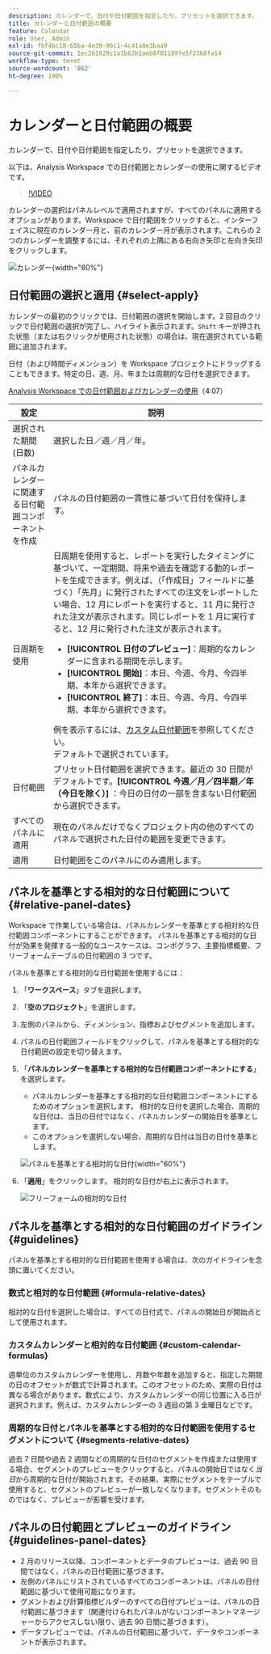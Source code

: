 ```yaml
---
description: カレンダーで、日付や日付範囲を指定したり、プリセットを選択できます。
title: カレンダーと日付範囲の概要
feature: Calendar
role: User, Admin
exl-id: fbf4bc18-65ba-4e39-96c1-4c41a8e3baa9
source-git-commit: 1ec261929c1a1b62b1aeb8f01189fe5f2368fa14
workflow-type: tm+mt
source-wordcount: '862'
ht-degree: 100%

---
```


# カレンダーと日付範囲の概要

カレンダーで、日付や日付範囲を指定したり、プリセットを選択できます。

以下は、Analysis Workspace での日付範囲とカレンダーの使用に関するビデオです。

>[!VIDEO](https://video.tv.adobe.com/v/23973/?quality=12)

カレンダーの選択はパネルレベルで適用されますが、すべてのパネルに適用するオプションがあります。Workspace で日付範囲をクリックすると、インターフェイスに現在のカレンダー月と、前のカレンダー月が表示されます。これらの 2 つのカレンダーを調整するには、それぞれの上隅にある右向き矢印と左向き矢印をクリックします。

![カレンダー](assets/aw_calendar2.png){width="60%"}

## 日付範囲の選択と適用 {#select-apply}

カレンダーの最初のクリックでは、日付範囲の選択を開始します。2 回目のクリックで日付範囲の選択が完了し、ハイライト表示されます。`Shift` キーが押された状態（または右クリックが使用された状態）の場合は、現在選択されている範囲に追加されます。

日付（および時間ディメンション）を Workspace プロジェクトにドラッグすることもできます。特定の日、週、月、年または周期的な日付を選択できます。

[Analysis Workspace での日付範囲およびカレンダーの使用](https://experienceleague.adobe.com/docs/analytics-learn/tutorials/analysis-workspace/calendar-and-date-ranges/using-dates-in-analysis-workspace.html?lang=ja)（4:07）

| 設定 | 説明 |
|--- |--- |
| 選択された期間 (日数) | 選択した日／週／月／年。 |
| パネルカレンダーに関連する日付範囲コンポーネントを作成 | パネルの日付範囲の一貫性に基づいて日付を保持します。 |
| 日周期を使用 | 日周期を使用すると、レポートを実行したタイミングに基づいて、一定期間、将来や過去を確認する動的レポートを生成できます。例えば、（「作成日」フィールドに基づく）「先月」に発行されたすべての注文をレポートしたい場合、12 月にレポートを実行すると、11 月に発行された注文が表示されます。同じレポートを 1 月に実行すると、12 月に発行された注文が表示されます。<ul><li>**[!UICONTROL 日付のプレビュー]**：周期的なカレンダーに含まれる期間を示します。</li><li>**[!UICONTROL 開始]**：本日、今週、今月、今四半期、本年から選択できます。</li><li>**[!UICONTROL 終了]**：本日、今週、今月、今四半期、本年から選択できます。</li></ul>例を表示するには、[カスタム日付範囲](/help/analyze/analysis-workspace/components/calendar-date-ranges/custom-date-ranges.md)を参照してください。<br>デフォルトで選択されています。 |
| 日付範囲 | プリセット日付範囲を選択できます。最近の 30 日間がデフォルトです。**[!UICONTROL 今週／月／四半期／年（今日を除く）]** ：今日の日付の一部を含まない日付範囲から選択できます。 |
| すべてのパネルに適用 | 現在のパネルだけでなくプロジェクト内の他のすべてのパネルで選択された日付の範囲を変更できます。 |
| 適用 | 日付範囲をこのパネルにのみ適用します。 |

## パネルを基準とする相対的な日付範囲について {#relative-panel-dates}

Workspace で作業している場合は、パネルカレンダーを基準とする相対的な日付範囲コンポーネントにすることができます。
パネルを基準とする相対的な日付が効果を発揮する一般的なユースケースは、コンボグラフ、主要指標概要、フリーフォームテーブルの日付範囲の 3 つです。

パネルを基準とする相対的な日付範囲を使用するには：

1. 「**ワークスペース**」タブを選択します。
1. 「**空のプロジェクト**」を選択します。
1. 左側のパネルから、ディメンション、指標およびセグメントを追加します。
1. パネルの日付範囲フィールドをクリックして、パネルを基準とする相対的な日付範囲の設定を切り替えます。
1. 「**パネルカレンダーを基準とする相対的な日付範囲コンポーネントにする**」を選択します。
   * パネルカレンダーを基準とする相対的な日付範囲コンポーネントにするためのオプションを選択します。
相対的な日付を選択した場合、周期的な日付は、当日の日付ではなく、パネルカレンダーの開始日を基準とします。
   * このオプションを選択しない場合、周期的な日付は当日の日付を基準とします。

   ![パネルを基準とする相対的な日付](assets/relative-date-selected.png){width="60%"}

1. 「**適用**」をクリックします。
相対的な日付が右上に表示されます。

   ![フリーフォームの相対的な日付](assets/relative-date-range1.png)

## パネルを基準とする相対的な日付範囲のガイドライン {#guidelines}

パネルを基準とする相対的な日付範囲を使用する場合は、次のガイドラインを念頭に置いてください。

### 数式と相対的な日付範囲 {#formula-relative-dates}

相対的な日付を選択した場合は、すべての日付式で、パネルの開始日が開始点として使用されます。

### カスタムカレンダーと相対的な日付範囲 {#custom-calendar-formulas}

週単位のカスタムカレンダーを使用し、月数や年数を追加すると、指定した期間の日のオフセットが数式で計算されます。このオフセットのため、実際の日付は異なる場合があります。数式により、カスタムカレンダーの同じ位置に入る日が選択されます。例えば、カスタムカレンダーの 3 週目の第 3 金曜日などです。

### 周期的な日付とパネルを基準とする相対的な日付範囲を使用するセグメントについて {#segments-relative-dates}

過去 7 日間や過去 2 週間などの周期的な日付のセグメントを作成または使用する場合、セグメントのプレビューをクリックすると、パネルの開始日ではなく&#x200B;*当日*&#x200B;から周期的な日付が開始されます。その結果、実際にセグメントをテーブルで使用すると、セグメントのプレビューが一致しなくなります。セグメントそのものではなく、プレビューが影響を受けます。

## パネルの日付範囲とプレビューのガイドライン {#guidelines-panel-dates}

* 2 月のリリース以降、コンポーネントとデータのプレビューは、過去 90 日間ではなく、パネルの日付範囲に基づきます。
* 左側のパネルにリストされているすべてのコンポーネントは、パネルの日付範囲に基づいて使用可能になります。
* グメントおよび計算指標ビルダーのすべての日付プレビューは、パネルの日付範囲に基づきます（関連付けられたパネルがないコンポーネントマネージャーからアクセスしない限り、過去 90 日間に基づきます）。
* データプレビューでは、パネルの日付範囲に基づいて、データやコンポーネントが表示されます。